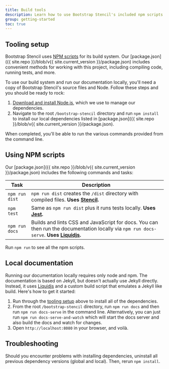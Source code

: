 ```yaml
---
title: Build tools
description: Learn how to use Bootstrap Stencil's included npm scripts to build our documentation, compile source code, run tests, and more.
group: getting-started
toc: true
---
```


## Tooling setup

Bootstrap Stencil uses [NPM scripts](https://docs.npmjs.com/misc/scripts) for its build system. Our [package.json]({{ site.repo }}/blob/v{{ site.current_version }}/package.json) includes convenient methods for working with this project, including compiling code, running tests, and more.

To use our build system and run our documentation locally, you'll need a copy of Bootstrap Stencil's source files and Node. Follow these steps and you should be ready to rock:

1. [Download and install Node.js](https://nodejs.org/download/), which we use to manage our dependencies.
2. Navigate to the root `/bootstrap-stencil` directory and run `npm install` to install our local dependencies listed in [package.json]({{ site.repo }}/blob/v{{ site.current_version }}/package.json).

When completed, you'll be able to run the various commands provided from the command line.

## Using NPM scripts

Our [package.json]({{ site.repo }}/blob/v{{ site.current_version }}/package.json) includes the following commands and tasks:

| Task | Description |
| --- | --- |
| `npm run dist` | `npm run dist` creates the `/dist` directory with compiled files. **Uses [Stencil][stencil].** |
| `npm test` | Same as `npm run dist` plus it runs tests locally. **Uses [Jest][jest].** |
| `npm run docs` | Builds and lints CSS and JavaScript for docs. You can then run the documentation locally via `npm run docs-serve`. **Uses [Liquidjs][liquidjs].** |

Run `npm run` to see all the npm scripts.

## Local documentation

Running our documentation locally requires only node and npm. The documentation is based on Jekyll, but doesn't actually use Jekyll directly. Instead, it uses [Liquidjs][liquidjs] and a custom build script that emulates a Jekyll like build. Here's how to get it started:

1. Run through the [tooling setup](#tooling-setup) above to install all of the dependencies.
2. From the root `/bootstrap-stencil` directory, run `npm run docs` and then run `npm run docs-serve` in the command line. Alternatively, you can just run `npm run docs-serve-and-watch` which will start the docs server and also build the docs and watch for changes.
3. Open `http://localhost:8080` in your browser, and voilà.

## Troubleshooting

Should you encounter problems with installing dependencies, uninstall all previous dependency versions (global and local). Then, rerun `npm install`.

[liquidjs]: https://github.com/harttle/liquidjs
[jest]: https://facebook.github.io/jest
[stencil]: https://stenciljs.com